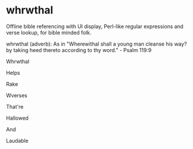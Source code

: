 # whrwthal
Offline bible referencing with UI display, Perl-like regular expressions and verse lookup, for bible minded folk.

whrwthal (adverb):
As in "Wherewithal shall a young man cleanse his way? by taking heed thereto according to thy word." - Psalm 119:9

Whrwthal

Helps

Rake

Wverses

That're

Hallowed

And

Laudable
